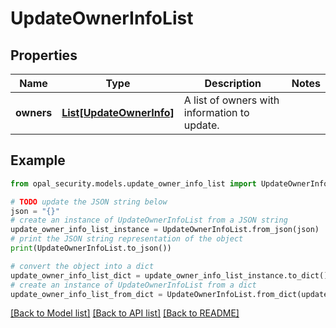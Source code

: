# UpdateOwnerInfoList


## Properties

Name | Type | Description | Notes
------------ | ------------- | ------------- | -------------
**owners** | [**List[UpdateOwnerInfo]**](UpdateOwnerInfo.md) | A list of owners with information to update. | 

## Example

```python
from opal_security.models.update_owner_info_list import UpdateOwnerInfoList

# TODO update the JSON string below
json = "{}"
# create an instance of UpdateOwnerInfoList from a JSON string
update_owner_info_list_instance = UpdateOwnerInfoList.from_json(json)
# print the JSON string representation of the object
print(UpdateOwnerInfoList.to_json())

# convert the object into a dict
update_owner_info_list_dict = update_owner_info_list_instance.to_dict()
# create an instance of UpdateOwnerInfoList from a dict
update_owner_info_list_from_dict = UpdateOwnerInfoList.from_dict(update_owner_info_list_dict)
```
[[Back to Model list]](../README.md#documentation-for-models) [[Back to API list]](../README.md#documentation-for-api-endpoints) [[Back to README]](../README.md)


